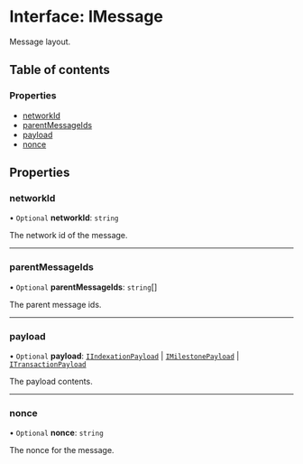 # Interface: IMessage

Message layout.

## Table of contents

### Properties

- [networkId](IMessage.md#networkid)
- [parentMessageIds](IMessage.md#parentmessageids)
- [payload](IMessage.md#payload)
- [nonce](IMessage.md#nonce)

## Properties

### networkId

• `Optional` **networkId**: `string`

The network id of the message.

___

### parentMessageIds

• `Optional` **parentMessageIds**: `string`[]

The parent message ids.

___

### payload

• `Optional` **payload**: [`IIndexationPayload`](IIndexationPayload.md) \| [`IMilestonePayload`](IMilestonePayload.md) \| [`ITransactionPayload`](ITransactionPayload.md)

The payload contents.

___

### nonce

• `Optional` **nonce**: `string`

The nonce for the message.
